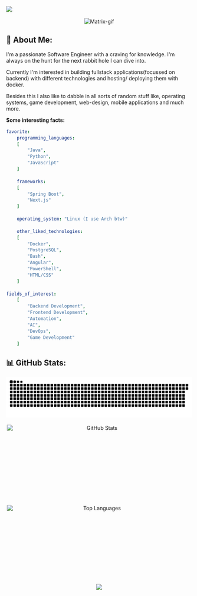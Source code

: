 <img src="https://capsule-render.vercel.app/api?text=&animation=fadeIn&type=waving&&color=0:8C1105,100:a82da8&height=100"/>

<!-- https://capsule-render.vercel.app/ -->

<p align="center">
    <img src="https://media4.giphy.com/media/v1.Y2lkPTc5MGI3NjExM21wdDN1em1uMHo2bHppa3R6bm1ycXE2Ymk5ajFybWhlZmF2c2g2MiZlcD12MV9pbnRlcm5hbF9naWZfYnlfaWQmY3Q9Zw/MC6eSuC3yypCU/giphy.gif" alt="Matrix-gif"/>
</p>

## 🥸 About Me:
I'm a passionate Software Engineer with a craving for knowledge. I'm always on the hunt for the next rabbit hole I can dive into.

Currently I'm interested in building fullstack applications(focussed on backend) with different technologies and hosting/ deploying them with docker.

Besides this I also like to dabble in all sorts of random stuff like, operating systems, game development, web-design, mobile applications and much more.

**Some interesting facts:**
```yaml
favorite:
    programming_languages: 
    [
        "Java", 
        "Python", 
        "JavaScript"
    ]

    frameworks: 
    [
        "Spring Boot", 
        "Next.js"
    ]

    operating_system: "Linux (I use Arch btw)"

    other_liked_technologies: 
    [
        "Docker", 
        "PostgreSQL", 
        "Bash", 
        "Angular", 
        "PowerShell", 
        "HTML/CSS"
    ]

fields_of_interest:
    [
        "Backend Development",
        "Frontend Development",
        "Automation",
        "AI",
        "DevOps",
        "Game Development"
    ]
```

<!-- ******************************************************************************** -->

## 📊 GitHub Stats:
<!-- Snake Animation 🐍 -->


<!-- ******************************************************************************** -->

<div align="center" style="display: flex; flex-direction: column; align-items: center;">

<!-- Snake -->
<picture>
  <source media="(prefers-color-scheme: dark)" srcset="https://raw.githubusercontent.com/DevYouriD/DevYouriD/output/github-snake-dark.svg" />
  <source media="(prefers-color-scheme: light)" srcset="https://raw.githubusercontent.com/DevYouriD/DevYouriD/output/github-snake.svg" />
  <img alt="github-snake" src="https://raw.githubusercontent.com/DevYouriD/DevYouriD/output/github-snake.svg" />
</picture>

<br>

<!-- GitHub Stats -->
  <img src="https://github-readme-stats.vercel.app/api?username=devyourid&theme=dracula&hide_border=false&include_all_commits=false&count_private=false" alt="GitHub Stats" style="width: 100%; max-width: 500px; height: 200px;">

<br>

<!-- Most used Languages -->
  <img src="https://github-readme-stats.vercel.app/api/top-langs/?username=devyourid&theme=dracula&hide_border=false&include_all_commits=false&count_private=false&layout=compact" alt="Top Languages" style="width: 100%; max-width: 500px; height: 200px;">

</div>

<!-- ![](https://github-readme-streak-stats.herokuapp.com/?user=devyourid&theme=dracula&hide_border=false) -->

<!-- ******************************************************************************** -->

<p align="center">
  <img src="https://capsule-render.vercel.app/api?type=waving&color=0:8C1105,100:a82da8&height=100&section=footer"/>
</p>

<!-- ******************************************************************************** -->

<!-- Trophies Section -->
<!-- ## 🏆 GitHub Trophies
![](https://github-profile-trophy.vercel.app/?username=devyourid&theme=radical&no-frame=false&no-bg=true&margin-w=4)

---
[![](https://visitcount.itsvg.in/api?id=devyourid&icon=1&color=0)](https://visitcount.itsvg.in) -->

<!-- ******************************************************************************** -->

<!-- Template Header -->
<!-- 
**DevYouriD/DevYouriD** is a ✨ _special_ ✨ repository because its `README.md` (this file) appears on your GitHub profile.

Here are some ideas to get you started:

- 🔭 I’m currently working on ...
- 🌱 I’m currently learning ...
- 👯 I’m looking to collaborate on ...
- 🤔 I’m looking for help with ...
- 💬 Ask me about ...
- 📫 How to reach me: ...
- 😄 Pronouns: ...
- ⚡ Fun fact: ...
-->

<!-- ******************************************************************************** -->

<!-- ## 💻 Tech Stack:  
![CSS3](https://img.shields.io/badge/css3-%231572B6.svg?style=for-the-badge&logo=css3&logoColor=white) ![GraphQL](https://img.shields.io/badge/-GraphQL-E10098?style=for-the-badge&logo=graphql&logoColor=white) ![HTML5](https://img.shields.io/badge/html5-%23E34F26.svg?style=for-the-badge&logo=html5&logoColor=white) ![Java](https://img.shields.io/badge/java-%23ED8B00.svg?style=for-the-badge&logo=openjdk&logoColor=white) ![JavaScript](https://img.shields.io/badge/javascript-%23323330.svg?style=for-the-badge&logo=javascript&logoColor=%23F7DF1E) ![Kotlin](https://img.shields.io/badge/kotlin-%237F52FF.svg?style=for-the-badge&logo=kotlin&logoColor=white) ![Markdown](https://img.shields.io/badge/markdown-%23000000.svg?style=for-the-badge&logo=markdown&logoColor=white) ![PowerShell](https://img.shields.io/badge/PowerShell-%235391FE.svg?style=for-the-badge&logo=powershell&logoColor=white) ![Python](https://img.shields.io/badge/python-3670A0?style=for-the-badge&logo=python&logoColor=ffdd54) ![Bash Script](https://img.shields.io/badge/bash_script-%23121011.svg?style=for-the-badge&logo=gnu-bash&logoColor=white) ![TypeScript](https://img.shields.io/badge/typescript-%23007ACC.svg?style=for-the-badge&logo=typescript&logoColor=white) ![Windows Terminal](https://img.shields.io/badge/Windows%20Terminal-%234D4D4D.svg?style=for-the-badge&logo=windows-terminal&logoColor=white) ![Netlify](https://img.shields.io/badge/netlify-%23000000.svg?style=for-the-badge&logo=netlify&logoColor=#00C7B7) ![.Net](https://img.shields.io/badge/.NET-5C2D91?style=for-the-badge&logo=.net&logoColor=white) ![Angular](https://img.shields.io/badge/angular-%23DD0031.svg?style=for-the-badge&logo=angular&logoColor=white) ![Jenkins](https://img.shields.io/badge/jenkins-%232C5263.svg?style=for-the-badge&logo=jenkins&logoColor=white) ![Apache Tomcat](https://img.shields.io/badge/apache%20tomcat-%23F8DC75.svg?style=for-the-badge&logo=apache-tomcat&logoColor=black) ![Nginx](https://img.shields.io/badge/nginx-%23009639.svg?style=for-the-badge&logo=nginx&logoColor=white) ![MySQL](https://img.shields.io/badge/mysql-4479A1.svg?style=for-the-badge&logo=mysql&logoColor=white) ![SQLite](https://img.shields.io/badge/sqlite-%2307405e.svg?style=for-the-badge&logo=sqlite&logoColor=white) ![Redis](https://img.shields.io/badge/redis-%23DD0031.svg?style=for-the-badge&logo=redis&logoColor=white) ![Postgres](https://img.shields.io/badge/postgres-%23316192.svg?style=for-the-badge&logo=postgresql&logoColor=white) ![Figma](https://img.shields.io/badge/figma-%23F24E1E.svg?style=for-the-badge&logo=figma&logoColor=white) ![Python](https://img.shields.io/badge/python-3670A0?style=for-the-badge&logo=python&logoColor=ffdd54) -->

<!-- ******************************************************************************** -->